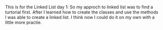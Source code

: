 This is for the Linked List day 1:
	So my approch to linked list was to find a turtorial first. After I learned how to create the classes and use the methods I
	 was able to create a linked list. I think now I could do it on my own with a little more practie.